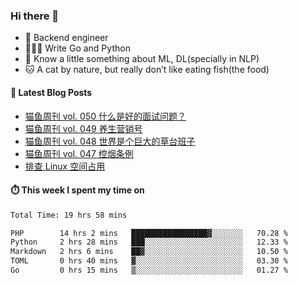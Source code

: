 ### Hi there 👋

- 🔧 Backend engineer
- 👨🏻‍💻 Write Go and Python
- 🔭 Know a little something about ML, DL(specially in NLP)
- 🐱 A cat by nature, but really don’t like eating fish(the food)

#### 📖 Latest Blog Posts
<!-- BLOG-POST-LIST:START -->
- [猫鱼周刊 vol. 050 什么是好的面试问题？](https://ameow.xyz/archives/weekly-050)
- [猫鱼周刊 vol. 049 养生营销号](https://ameow.xyz/archives/weekly-049)
- [猫鱼周刊 vol. 048 世界是个巨大的草台班子](https://ameow.xyz/archives/weekly-048)
- [猫鱼周刊 vol. 047 控烟条例](https://ameow.xyz/archives/weekly-047)
- [排查 Linux 空间占用](https://ameow.xyz/archives/linux-storage-usage-troubleshoot)
<!-- BLOG-POST-LIST:END -->

#### ⏱️ This week I spent my time on
<!--START_SECTION:waka-->

```txt
Total Time: 19 hrs 58 mins

PHP        14 hrs 2 mins   █████████████████▓░░░░░░░   70.28 %
Python     2 hrs 28 mins   ███░░░░░░░░░░░░░░░░░░░░░░   12.33 %
Markdown   2 hrs 6 mins    ██▓░░░░░░░░░░░░░░░░░░░░░░   10.50 %
TOML       0 hrs 40 mins   ▓░░░░░░░░░░░░░░░░░░░░░░░░   03.30 %
Go         0 hrs 15 mins   ▒░░░░░░░░░░░░░░░░░░░░░░░░   01.27 %
```

<!--END_SECTION:waka-->

<!--
**LeslieLeung/LeslieLeung** is a ✨ _special_ ✨ repository because its `README.md` (this file) appears on your GitHub profile.

Here are some ideas to get you started:

- 🔭 I’m currently working on ...
- 🌱 I’m currently learning ...
- 👯 I’m looking to collaborate on ...
- 🤔 I’m looking for help with ...
- 💬 Ask me about ...
- 📫 How to reach me: ...
- 😄 Pronouns: ...
- ⚡ Fun fact: ...
-->

